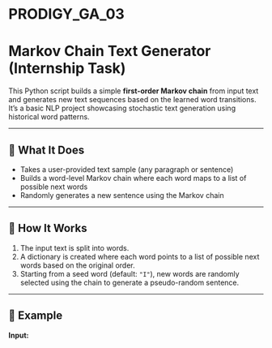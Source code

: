 # PRODIGY_GA_03
# Markov Chain Text Generator (Internship Task)

This Python script builds a simple **first-order Markov chain** from input text and generates new text sequences based on the learned word transitions. It’s a basic NLP project showcasing stochastic text generation using historical word patterns.

---

## 🧠 What It Does

- Takes a user-provided text sample (any paragraph or sentence)
- Builds a word-level Markov chain where each word maps to a list of possible next words
- Randomly generates a new sentence using the Markov chain

---

## 📌 How It Works

1. The input text is split into words.
2. A dictionary is created where each word points to a list of possible next words based on the original order.
3. Starting from a seed word (default: `"I"`), new words are randomly selected using the chain to generate a pseudo-random sentence.

---

## 📝 Example

**Input:**
